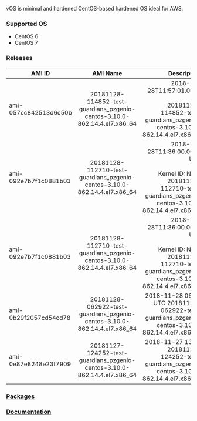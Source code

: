 vOS is minimal and hardened CentOS-based hardened OS ideal for AWS.

### Supported OS
- CentOS 6
- CentOS 7

### Releases
| AMI ID | AMI Name | Description |
| ------------- |:-------------:| -----:|
| ami-057cc842513d6c50b | 20181128-114852-test-guardians_pzgenio-centos-3.10.0-862.14.4.el7.x86_64 | 2018-11-28T11:57:01.000Z<br><br>20181128-114852-test-guardians_pzgenio-centos-3.10.0-862.14.4.el7.x86_64 |
| ami-092e7b7f1c0881b03 | 20181128-112710-test-guardians_pzgenio-centos-3.10.0-862.14.4.el7.x86_64 | 2018-11-28T11:36:00.000Z UTC<br><br>Kernel ID: None<br>20181128-112710-test-guardians_pzgenio-centos-3.10.0-862.14.4.el7.x86_64 |
| ami-092e7b7f1c0881b03 | 20181128-112710-test-guardians_pzgenio-centos-3.10.0-862.14.4.el7.x86_64 | 2018-11-28T11:36:00.000Z UTC<br><br>Kernel ID: None<br>20181128-112710-test-guardians_pzgenio-centos-3.10.0-862.14.4.el7.x86_64 |
| ami-0b29f2057cd54cd78 | 20181128-062922-test-guardians_pzgenio-centos-3.10.0-862.14.4.el7.x86_64 | 2018-11-28 06:48 UTC 20181128-062922-test-guardians_pzgenio-centos-3.10.0-862.14.4.el7.x86_64 |
| ami-0e87e8248e23f7909 | 20181127-124252-test-guardians_pzgenio-centos-3.10.0-862.14.4.el7.x86_64 | 2018-11-27 13:02 20181127-124252-test-guardians_pzgenio-centos-3.10.0-862.14.4.el7.x86_64 |

### [Packages](https://github.com/VoyagerInnovations/hardened1-packages/blob/master/packages.txt)
### [Documentation](vos-documentation.md)
